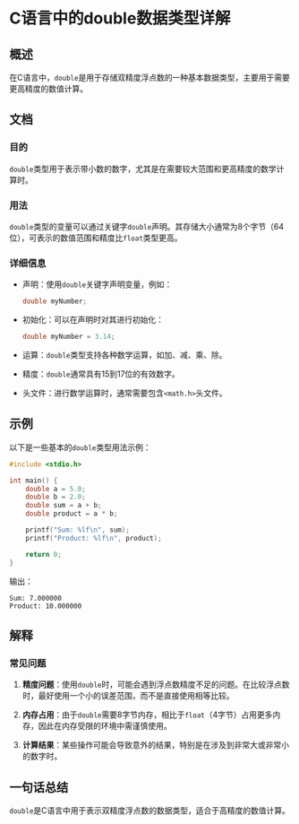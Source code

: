 <!--
Meta Description: # C语言中的double数据类型详解 ## 概述 在C语言中，`double`是用于存储双精度浮点数的一种基本数据类型，主要用于需要更高精度的数值计算。 ## 文档 ### 目的 `double`类型用于表示带小数的数字，尤其是在需要较大范围和更高精度的数学计算时。 ### 用法 `double`...
Meta Keywords: double, sum, product, float, mynumber
-->

# C语言中的double数据类型详解

## 概述
在C语言中，`double`是用于存储双精度浮点数的一种基本数据类型，主要用于需要更高精度的数值计算。

## 文档
### 目的
`double`类型用于表示带小数的数字，尤其是在需要较大范围和更高精度的数学计算时。

### 用法
`double`类型的变量可以通过关键字`double`声明。其存储大小通常为8个字节（64位），可表示的数值范围和精度比`float`类型更高。

### 详细信息
- 声明：使用`double`关键字声明变量，例如：
  ```c
  double myNumber;
  ```
  
- 初始化：可以在声明时对其进行初始化：
  ```c
  double myNumber = 3.14;
  ```

- 运算：`double`类型支持各种数学运算，如加、减、乘、除。
  
- 精度：`double`通常具有15到17位的有效数字。

- 头文件：进行数学运算时，通常需要包含`<math.h>`头文件。

## 示例
以下是一些基本的`double`类型用法示例：

```c
#include <stdio.h>

int main() {
    double a = 5.0;
    double b = 2.0;
    double sum = a + b;
    double product = a * b;

    printf("Sum: %lf\n", sum);
    printf("Product: %lf\n", product);

    return 0;
}
```

输出：
```
Sum: 7.000000
Product: 10.000000
```

## 解释
### 常见问题
1. **精度问题**：使用`double`时，可能会遇到浮点数精度不足的问题。在比较浮点数时，最好使用一个小的误差范围，而不是直接使用相等比较。
  
2. **内存占用**：由于`double`需要8字节内存，相比于`float`（4字节）占用更多内存，因此在内存受限的环境中需谨慎使用。

3. **计算结果**：某些操作可能会导致意外的结果，特别是在涉及到非常大或非常小的数字时。

## 一句话总结
`double`是C语言中用于表示双精度浮点数的数据类型，适合于高精度的数值计算。